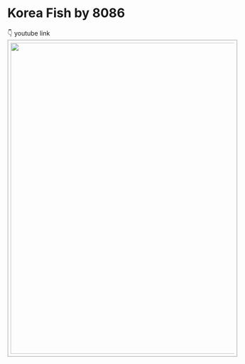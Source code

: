# Korea Fish by 8086

 👇 youtube link<br>
<kbd><a href="https://www.youtube.com/watch?v=lqbrsrXmBEc"><img src="https://i9.ytimg.com/vi/lqbrsrXmBEc/maxresdefault.jpg?time=1613617500000&sqp=CNyyt4EG&rs=AOn4CLDFqSSn2eJ27tzF1jz5ZHHMMVbpjw" width="700" style="border:2px #ccc solid;padding:5px;"></a></kbd><br> 

